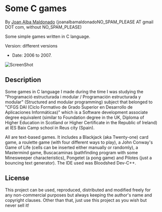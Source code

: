 Some C games 
============= 
By [Joan Alba Maldonado](https://joanalbamaldonado.com/) (joanalbamaldonadoNO_SPAM_PLEASE AT gmail DOT com, without NO_SPAM_PLEASE)

Some simple games written in C language.

Version: different versions 
- Date: 2006 to 2007.


![ScreenShot](screenshot.gif)


## Description

Some games in C language I made during the time I was studying the "Programació estructurada i modular / Programación estructurada y modular" (Structured and modular programming) subject that belonged to "CFGS DAI (Ciclo Formativo de Grado Superior en Desarrollo de Aplicaciones Informáticas)" which is a Software development associate degree equivalent (similar to Foundation degree in the UK, Diploma of Higher Education in Scotland or Higher Certificate in the Republic of Ireland) at IES Baix Camp school in Reus city (Spain).

All are text-based games. It includes a Blackjack (aka Twenty-one) card game, a roulette game (with four different ways to play), a John Conway's Game of Life (cells can be inserted either manually or randomly), a Mastermind game, Buscacaminas (pathfinding program with some Minesweeper characteristics), Pongetet (a pong game) and Pilotes (just a bouncing text generator). The IDE used was Bloodshed Dev-C++.


## License

This project can be used, reproduced, distributed and modified freely for any non-commercial purposes but always keeping the author's name and copyright clauses. Other than that, just use this project as you wish but never sell it!
